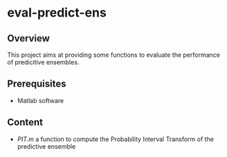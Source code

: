 # eval-predict-ens

## Overview
This project aims at providing some functions to evaluate the performance of predicitive ensembles.

## Prerequisites
* Matlab software

## Content
* _PIT.m_ a function to compute the Probability Interval Transform of the predictive ensemble

